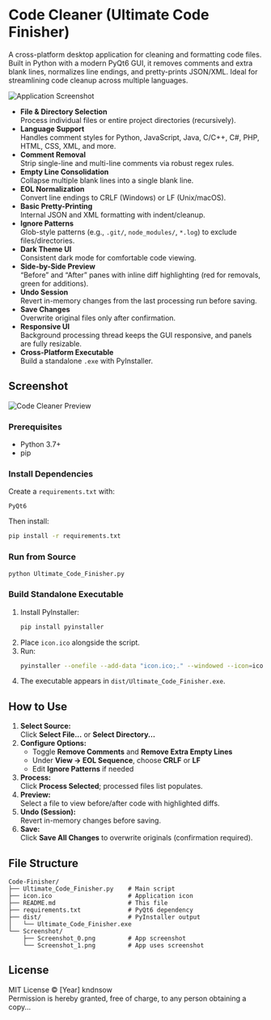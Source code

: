 # Code Cleaner (Ultimate Code Finisher)

A cross-platform desktop application for cleaning and formatting code files.  
Built in Python with a modern PyQt6 GUI, it removes comments and extra blank lines, normalizes line endings, and pretty-prints JSON/XML. Ideal for streamlining code cleanup across multiple languages.

![Application Screenshot](https://github.com/kndnsow/Code-Finisher/raw/main/Screenshot/Screenshot_0.png)

- **File & Directory Selection**  
  Process individual files or entire project directories (recursively).  
- **Language Support**  
  Handles comment styles for Python, JavaScript, Java, C/C++, C#, PHP, HTML, CSS, XML, and more.  
- **Comment Removal**  
  Strip single-line and multi-line comments via robust regex rules.  
- **Empty Line Consolidation**  
  Collapse multiple blank lines into a single blank line.  
- **EOL Normalization**  
  Convert line endings to CRLF (Windows) or LF (Unix/macOS).  
- **Basic Pretty-Printing**  
  Internal JSON and XML formatting with indent/cleanup.  
- **Ignore Patterns**  
  Glob-style patterns (e.g., `.git/`, `node_modules/`, `*.log`) to exclude files/directories.  
- **Dark Theme UI**  
  Consistent dark mode for comfortable code viewing.  
- **Side-by-Side Preview**  
  “Before” and “After” panes with inline diff highlighting (red for removals, green for additions).  
- **Undo Session**  
  Revert in-memory changes from the last processing run before saving.  
- **Save Changes**  
  Overwrite original files only after confirmation.  
- **Responsive UI**  
  Background processing thread keeps the GUI responsive, and panels are fully resizable.  
- **Cross-Platform Executable**  
  Build a standalone `.exe` with PyInstaller.

## Screenshot

![Code Cleaner Preview](https://github.com/kndnsow/Code-Finisher/raw/main/Screenshot/Screenshot_1.png)

### Prerequisites

- Python 3.7+
- pip

### Install Dependencies

Create a `requirements.txt` with:

```
PyQt6
```

Then install:

```bash
pip install -r requirements.txt
```

### Run from Source

```bash
python Ultimate_Code_Finisher.py
```

### Build Standalone Executable

1. Install PyInstaller:
   ```bash
   pip install pyinstaller
   ```
2. Place `icon.ico` alongside the script.
3. Run:
   ```bash
   pyinstaller --onefile --add-data "icon.ico;." --windowed --icon=icon.ico Ultimate_Code_Finisher.py
   ```
4. The executable appears in `dist/Ultimate_Code_Finisher.exe`.

## How to Use

1. **Select Source:**  
   Click **Select File...** or **Select Directory...**  
2. **Configure Options:**  
   - Toggle **Remove Comments** and **Remove Extra Empty Lines**  
   - Under **View → EOL Sequence**, choose **CRLF** or **LF**  
   - Edit **Ignore Patterns** if needed  
3. **Process:**  
   Click **Process Selected**; processed files list populates.  
4. **Preview:**  
   Select a file to view before/after code with highlighted diffs.  
5. **Undo (Session):**  
   Revert in-memory changes before saving.  
6. **Save:**  
   Click **Save All Changes** to overwrite originals (confirmation required).

## File Structure

```
Code-Finisher/
├── Ultimate_Code_Finisher.py    # Main script
├── icon.ico                     # Application icon
├── README.md                    # This file
├── requirements.txt             # PyQt6 dependency
├── dist/                        # PyInstaller output
│   └── Ultimate_Code_Finisher.exe
└── Screenshot/
    ├── Screenshot_0.png         # App screenshot
    └── Screenshot_1.png         # App uses screenshot
```

## License

MIT License © [Year] kndnsow  
Permission is hereby granted, free of charge, to any person obtaining a copy...

